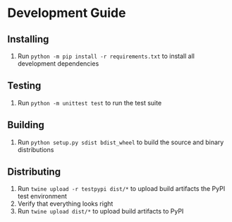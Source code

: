 # Development Guide

## Installing

1. Run `python -m pip install -r requirements.txt` to install all development dependencies

## Testing

1. Run `python -m unittest test` to run the test suite

## Building

1. Run `python setup.py sdist bdist_wheel` to build the source and binary
distributions

## Distributing

1. Run `twine upload -r testpypi dist/*` to upload build artifacts the
PyPI test environment
2. Verify that everything looks right
3. Run `twine upload dist/*` to upload build artifacts to PyPI
